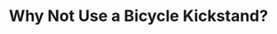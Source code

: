 ---
layout: community
category: community
title: "Why Not Use a Bicycle Kickstand?"
description: "Do a lot of experienced cyclists not use kickstands? You wouldn’t want to put one on a carbon bike, especially a performance road machine. you can mount a kickstand to a bike without a plate. Nobody wants to carry an extra pound around all day."
isTopLevel: false
isSingleLevel: false
isArticle: false
datePublished: 2022-07-16 21:38:00 +0300
dateModified: 2022-07-16 21:38:00 +0300
published: false
---